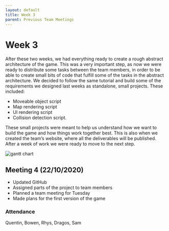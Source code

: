 ```yaml
---
layout: default
title: Week 3
parent: Previous Team Meetings
---
```


# Week 3

After these two weeks, we had everything ready to create a rough abstract architecture of the game. This was a very important step, as now we were ready to distribute some tasks between the team members, in order to be able to create small bits of code that fulfill some of the tasks in the abstract architecture. We decided to follow the same tutorial and build some of the requirements we designed last weeks as standalone, small projects. These included:
* Moveable object script
* Map rendering script
* UI rendering script
* Collision detection script.

These small projects were meant to help us understand how we want to build the game and how things work together best. 
This is also when we created the team’s website, where all the deliverables will be published. 
After a week of work we were ready to move to the next step.



![gantt chart](/assets/static/week3.png "Gantt chart")

## Meeting 4 (22/10/2020)

* Updated GitHub
* Assigned parts of the project to team members
* Planned a team meeting for Tuesday
* Made plans for the first version of the game

### Attendance

Quentin, Bowen, Rhys, Dragos, Sam
